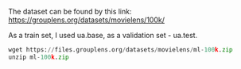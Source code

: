 The dataset can be found by this link:
https://grouplens.org/datasets/movielens/100k/

As a train set, I used ua.base, as a validation set - ua.test.

```python
wget https://files.grouplens.org/datasets/movielens/ml-100k.zip
unzip ml-100k.zip
```
